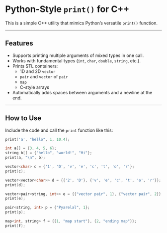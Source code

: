 # Python-Style `print()` for C++

This is a simple C++ utility that mimics Python’s versatile `print()` function.

---

## Features

- Supports printing multiple arguments of mixed types in one call.
- Works with fundamental types (`int`, `char`, `double`, `string`, etc.).
- Prints STL containers:
  - 1D and 2D `vector`
  - `pair` and `vector` of `pair`
  - `map`
  - C-style arrays
- Automatically adds spaces between arguments and a newline at the end.

---

## How to Use

Include the code and call the `print` function like this:

```cpp
print('a', "hello", 1, 10.4);

int a[] = {3, 4, 5, 6};
string b[] = {"hello", "world!", "Hi"};
print(a, "\n", b);

vector<char> c = {'1', 'D', 'v', 'e', 'c', 't', 'o', 'r'};
print(c);

vector<vector<char>> d = {{'2', 'D'}, {'v', 'e', 'c', 't', 'o', 'r'}};
print(d);

vector<pair<string, int>> e = {{"vector pair", 1}, {"vector pair", 2}};
print(e);

pair<string, int> p = {"Pyarelal", 1};
print(p);

map<int, string> f = {{1, "map start"}, {2, "ending map"}};
print(f);
